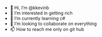 - 👋 Hi, I’m @kkevinb
- 👀 I’m interested in getting rich
- 🌱 I’m currently learning c#
- 💞️ I’m looking to collaborate on everything
- 📫 How to reach me only on git hub

<!---
kkevinb/kkevinb is a ✨ special ✨ repository because its `README.md` (this file) appears on your GitHub profile.
You can click the Preview link to take a look at your changes.
--->
